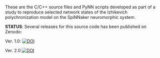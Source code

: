 These are the C/C++ source files and PyNN scripts developed as part of a study to reproduce selected network states of the Izhikevich polychronization model on the SpiNNaker neuromorphic system.

**STATUS**: Several releases for this source code has been published on Zenodo: 

Ver. 1.0: [![DOI](https://zenodo.org/badge/DOI/10.5281/zenodo.1435026.svg)](https://doi.org/10.5281/zenodo.1435026)

Ver. 2.0  [![DOI](https://zenodo.org/badge/DOI/10.5281/zenodo.1435831.svg)](https://doi.org/10.5281/zenodo.1435831)
